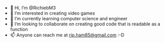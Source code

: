 - 👋 Hi, I’m @RichiebM3
- 👀 I’m interested in creating video games
- 🌱 I’m currently learning computer science and engineer
- 💞️ I’m looking to collaborate on creating good code that is readable as a function 
- 📫 Anyone can reach me at rip.ham85@gmail.com :-D

<!---
RichiebM3/RichiebM3 is a ✨ special ✨ repository because its `README.md` (this file) appears on your GitHub profile.
You can click the Preview link to take a look at your changes.
--->
